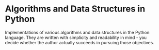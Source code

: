 # Algorithms and Data Structures in Python
Implementations of various algorithms and data structures in the Python language.
They are written with simplicity and readability in mind - you decide whether the author actually succeeds in pursuing those objectives.
